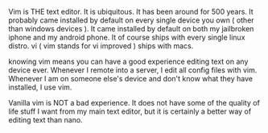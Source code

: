 Vim is THE text editor. It is ubiquitous. It has been around for 500 years. It probably came installed by default on every single device you own ( other than windows devices ). It came installed by default on both my jailbroken iphone and my android phone. It of course ships with every single linux distro. vi ( vim stands for vi improved ) ships with macs. 

knowing vim means you can have a good experience editing text on any device ever. Whenever I remote into a server, I edit all config files with vim. Whenever I am on someone else's device and don't know what they have installed, I use vim. 

Vanilla vim is NOT a bad experience. It does not have some of the quality of life stuff I want from my main text editor, but it is certainly a better way of editing text than nano. 

